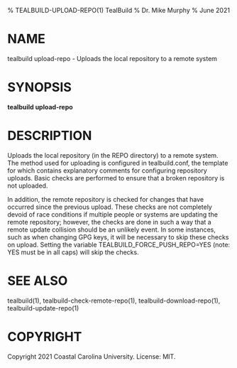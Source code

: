 % TEALBUILD-UPLOAD-REPO(1) TealBuild
% Dr. Mike Murphy
% June 2021


# NAME

tealbuild upload-repo - Uploads the local repository to a remote system


# SYNOPSIS

**tealbuild upload-repo**


# DESCRIPTION

Uploads the local repository (in the REPO directory) to a remote system. The method used for uploading is configured
in tealbuild.conf, the template for which contains explanatory comments for configuring repository uploads. Basic
checks are performed to ensure that a broken repository is not uploaded.

In addition, the remote repository is checked for changes that have occurred since the previous upload. These checks
are not completely devoid of race conditions if multiple people or systems are updating the remote repository;
however, the checks are done in such a way that a remote update collision should be an unlikely event. In some
instances, such as when changing GPG keys, it will be necessary to skip these checks on upload. Setting the
variable TEALBUILD\_FORCE\_PUSH\_REPO=YES (note: YES must be in all caps) will skip the checks.


# SEE ALSO

tealbuild(1), tealbuild-check-remote-repo(1), tealbuild-download-repo(1), tealbuild-update-repo(1)


# COPYRIGHT

Copyright 2021 Coastal Carolina University. License: MIT.
